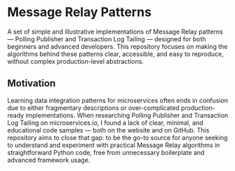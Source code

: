 # Message Relay Patterns

A set of simple and illustrative implementations of Message Relay patterns — Polling Publisher and Transaction Log Tailing — designed for both beginners and advanced developers. This repository focuses on making the algorithms behind these patterns clear, accessible, and easy to reproduce, without complex production-level abstractions.

## Motivation

Learning data integration patterns for microservices often ends in confusion due to either fragmentary descriptions or over-complicated production-ready implementations. When researching Polling Publisher and Transaction Log Tailing on microservices.io, I found a lack of clear, minimal, and educational code samples — both on the website and on GitHub.
This repository aims to close that gap: to be the go-to source for anyone seeking to understand and experiment with practical Message Relay algorithms in straightforward Python code, free from unnecessary boilerplate and advanced framework usage.